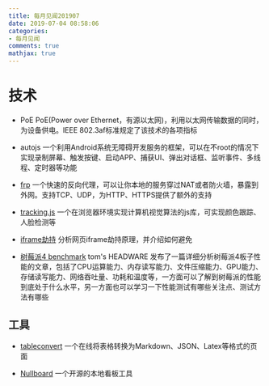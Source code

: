```yaml
---
title: 每月见闻201907
date: 2019-07-04 08:58:06
categories:
- 每月见闻
comments: true
mathjax: true
---
```


# 技术
* PoE
PoE(Power over Ethernet，有源以太网)，利用以太网传输数据的同时，为设备供电。IEEE 802.3af标准规定了该技术的各项指标

* autojs
一个利用Android系统无障碍开发服务的框架，可以在不root的情况下实现录制屏幕、触发按键、启动APP、捕获UI、弹出对话框、监听事件、多线程、定时器等功能

* [frp](https://github.com/fatedier/frp)
一个快速的反向代理，可以让你本地的服务穿过NAT或者防火墙，暴露到外网。支持TCP、UDP，为HTTP、HTTPS提供了额外的支持

* [tracking.js](https://trackingjs.com/)
一个在浏览器环境实现计算机视觉算法的js库，可实现颜色跟踪、人脸检测等

* [iframe劫持](https://javascript.info/clickjacking)
分析网页iframe劫持原理，并介绍如何避免

* [树莓派4 benchmark](https://www.tomshardware.com/reviews/raspberry-pi-4-b,6193.html)
tom's HEADWARE 发布了一篇详细分析树莓派4板子性能的文章，包括了CPU运算能力、内存读写能力、文件压缩能力、GPU能力、存储读写能力、网络吞吐量、功耗和温度等，一方面可以了解到树莓派的性能到底处于什么水平，另一方面也可以学习一下性能测试有哪些关注点、测试方法有哪些

## 工具
* [tableconvert](https://tableconvert.com/)
一个在线将表格转换为Markdown、JSON、Latex等格式的页面

* [Nullboard](https://github.com/apankrat/nullboard)
一个开源的本地看板工具
